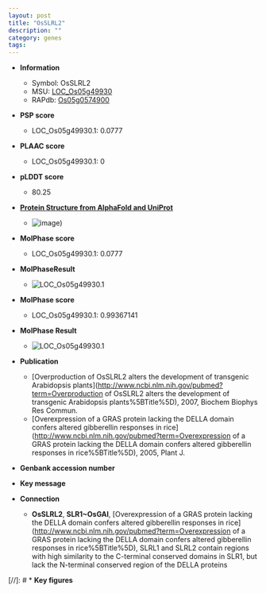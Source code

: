 ```yaml
---
layout: post
title: "OsSLRL2"
description: ""
category: genes
tags: 
---
```


* **Information**  
    + Symbol: OsSLRL2  
    + MSU: [LOC_Os05g49930](http://rice.plantbiology.msu.edu/cgi-bin/ORF_infopage.cgi?orf=LOC_Os05g49930)  
    + RAPdb: [Os05g0574900](http://rapdb.dna.affrc.go.jp/viewer/gbrowse_details/irgsp1?name=Os05g0574900)  

* **PSP score**  
    + LOC_Os05g49930.1: 0.0777 

* **PLAAC score**  
    + LOC_Os05g49930.1: 0 

* **pLDDT score**
    + 80.25

* **[Protein Structure from AlphaFold and UniProt](https://www.uniprot.org/uniprotkb/Q6F368/entry#structure)**
    + ![image](https://ricepsp.github.io/images/Q6/AF-Q6F368-F1.png))

* **MolPhase score**
    + LOC_Os05g49930.1: 0.0777

* **MolPhaseResult**
    + ![LOC_Os05g49930.1](https://ricepsp.github.io/pictures/LOC_Os05g/LOC_Os05g49930.1.png)

* **MolPhase score**
    + LOC_Os05g49930.1: 0.99367141

* **MolPhase Result**
    + ![LOC_Os05g49930.1](https://304243504.github.io/Pictures/LOC_Os05g/LOC_Os05g49930.1.png)

* **Publication**  
    + [Overproduction of OsSLRL2 alters the development of transgenic Arabidopsis plants](http://www.ncbi.nlm.nih.gov/pubmed?term=Overproduction of OsSLRL2 alters the development of transgenic Arabidopsis plants%5BTitle%5D), 2007, Biochem Biophys Res Commun.
    + [Overexpression of a GRAS protein lacking the DELLA domain confers altered gibberellin responses in rice](http://www.ncbi.nlm.nih.gov/pubmed?term=Overexpression of a GRAS protein lacking the DELLA domain confers altered gibberellin responses in rice%5BTitle%5D), 2005, Plant J.

* **Genbank accession number**  

* **Key message**  

* **Connection**  
    + __OsSLRL2__, __SLR1~OsGAI__, [Overexpression of a GRAS protein lacking the DELLA domain confers altered gibberellin responses in rice](http://www.ncbi.nlm.nih.gov/pubmed?term=Overexpression of a GRAS protein lacking the DELLA domain confers altered gibberellin responses in rice%5BTitle%5D), SLRL1 and SLRL2 contain regions with high similarity to the C-terminal conserved domains in SLR1, but lack the N-terminal conserved region of the DELLA proteins

[//]: # * **Key figures**  


